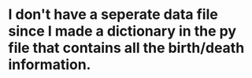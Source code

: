 # I don't have a seperate data file since I made a dictionary in the py file that contains all the birth/death information.
